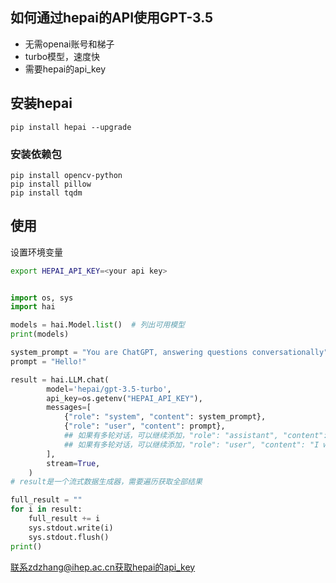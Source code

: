 
## 如何通过hepai的API使用GPT-3.5

+ 无需openai账号和梯子
+ turbo模型，速度快
+ 需要hepai的api_key

## 安装hepai
```
pip install hepai --upgrade
```
### 安装依赖包
```
pip install opencv-python
pip install pillow
pip install tqdm
```

## 使用

设置环境变量
```bash
export HEPAI_API_KEY=<your api key>
```

```python

import os, sys
import hai

models = hai.Model.list()  # 列出可用模型
print(models)

system_prompt = "You are ChatGPT, answering questions conversationally"
prompt = "Hello!"

result = hai.LLM.chat(
        model='hepai/gpt-3.5-turbo',
        api_key=os.getenv("HEPAI_API_KEY"),
        messages=[
            {"role": "system", "content": system_prompt},
            {"role": "user", "content": prompt},
            ## 如果有多轮对话，可以继续添加，"role": "assistant", "content": "Hello there! How may I assist you today?"
            ## 如果有多轮对话，可以继续添加，"role": "user", "content": "I want to buy a car."
        ],
        stream=True,
    )
# result是一个流式数据生成器，需要遍历获取全部结果

full_result = ""
for i in result:
    full_result += i
    sys.stdout.write(i)
    sys.stdout.flush()
print()
```

联系zdzhang@ihep.ac.cn获取hepai的api_key

